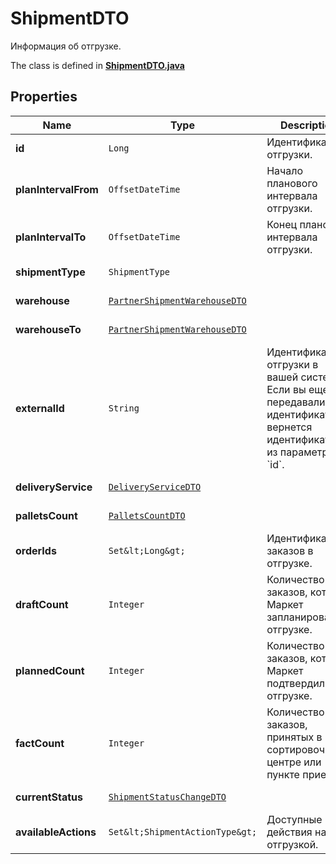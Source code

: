 

# ShipmentDTO

Информация об отгрузке.

The class is defined in **[ShipmentDTO.java](../../src/main/java/org/openapitools/model/ShipmentDTO.java)**

## Properties

Name | Type | Description | Notes
------------ | ------------- | ------------- | -------------
**id** | `Long` | Идентификатор отгрузки. |  [optional property]
**planIntervalFrom** | `OffsetDateTime` | Начало планового интервала отгрузки. |  [optional property]
**planIntervalTo** | `OffsetDateTime` | Конец планового интервала отгрузки. |  [optional property]
**shipmentType** | `ShipmentType` |  |  [optional property]
**warehouse** | [`PartnerShipmentWarehouseDTO`](PartnerShipmentWarehouseDTO.md) |  |  [optional property]
**warehouseTo** | [`PartnerShipmentWarehouseDTO`](PartnerShipmentWarehouseDTO.md) |  |  [optional property]
**externalId** | `String` | Идентификатор отгрузки в вашей системе. Если вы еще не передавали идентификатор, вернется идентификатор из параметра &#x60;id&#x60;. |  [optional property]
**deliveryService** | [`DeliveryServiceDTO`](DeliveryServiceDTO.md) |  |  [optional property]
**palletsCount** | [`PalletsCountDTO`](PalletsCountDTO.md) |  |  [optional property]
**orderIds** | `Set&lt;Long&gt;` | Идентификаторы заказов в отгрузке. | 
**draftCount** | `Integer` | Количество заказов, которое Маркет запланировал к отгрузке. |  [optional property]
**plannedCount** | `Integer` | Количество заказов, которое Маркет подтвердил к отгрузке. |  [optional property]
**factCount** | `Integer` | Количество заказов, принятых в сортировочном центре или пункте приема. |  [optional property]
**currentStatus** | [`ShipmentStatusChangeDTO`](ShipmentStatusChangeDTO.md) |  |  [optional property]
**availableActions** | `Set&lt;ShipmentActionType&gt;` | Доступные действия над отгрузкой. | 

















